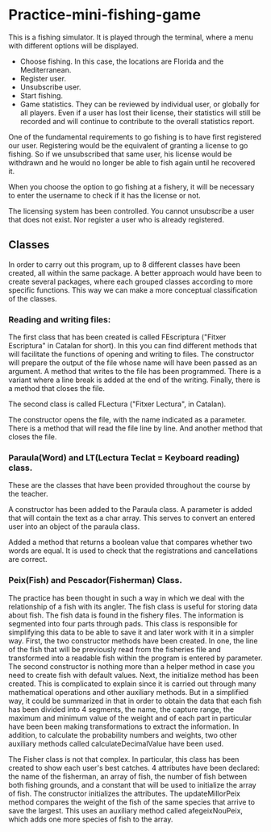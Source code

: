 # Practice-mini-fishing-game
This is a fishing simulator. It is played through the terminal, where a menu with different options will be displayed.

- Choose fishing. In this case, the locations are Florida and the Mediterranean.
- Register user.
- Unsubscribe user.
- Start fishing.
- Game statistics. They can be reviewed by individual user, or globally for all players. Even if a user has lost their license, their statistics will still be recorded and will continue to contribute to the overall statistics report.

One of the fundamental requirements to go fishing is to have first registered our user. Registering would be the equivalent of granting a license to go fishing. So if we unsubscribed that same user, his license would be withdrawn and he would no longer be able to fish again until he recovered it.

When you choose the option to go fishing at a fishery, it will be necessary to enter the username to check if it has the license or not.

The licensing system has been controlled. You cannot unsubscribe a user that does not exist. Nor register a user who is already registered.

## Classes

In order to carry out this program, up to 8 different classes have been created, all within the same package. A better approach would have been to create several packages, where each grouped classes according to more specific functions. This way we can make a more conceptual classification of the classes.

### Reading and writing files:

The first class that has been created is called FEscriptura ("Fitxer Escriptura" in Catalan for short). In this you can find different methods that will facilitate the functions of opening and writing to files.
The constructor will prepare the output of the file whose name will have been passed as an argument.
A method that writes to the file has been programmed.
There is a variant where a line break is added at the end of the writing.
Finally, there is a method that closes the file.

The second class is called FLectura ("Fitxer Lectura", in Catalan).

The constructor opens the file, with the name indicated as a parameter.
There is a method that will read the file line by line.
And another method that closes the file.

### Paraula(Word) and LT(Lectura Teclat = Keyboard reading) class.

These are the classes that have been provided throughout the course by the teacher.

A constructor has been added to the Paraula class. A parameter is added that will contain the text as a char array. This serves to convert an entered user into an object of the paraula class.

Added a method that returns a boolean value that compares whether two words are equal. It is used to check that the registrations and cancellations are correct.


### Peix(Fish) and Pescador(Fisherman) Class.

The practice has been thought in such a way in which we deal with the relationship of a fish with its angler. The fish class is useful for storing data about fish.
  The fish data is found in the fishery files. The information is segmented into four parts through pads. This class is responsible for simplifying this data to be able to save it and later work with it in a simpler way.
First, the two constructor methods have been created. In one, the line of the fish that will be previously read from the fisheries file and transformed into a readable fish within the program is entered by parameter.
The second constructor is nothing more than a helper method in case you need to create fish with default values. Next, the initialize method has been created. This is complicated to explain since it is carried out through many mathematical operations and other auxiliary methods. But in a simplified way, it could be summarized in that in order to obtain the data that each fish has been divided into 4 segments, the name, the capture range, the maximum and minimum value of the weight and of each part in particular have been been making transformations to extract the information. In addition, to calculate the probability numbers and weights, two other auxiliary methods called calculateDecimalValue have been used.

The Fisher class is not that complex. In particular, this class has been created to show each user's best catches. 4 attributes have been declared: the name of the fisherman, an array of fish, the number of fish between both fishing grounds, and a constant that will be used to initialize the array of fish.
The constructor initializes the attributes.
The updateMillorPeix method compares the weight of the fish of the same species that arrive to save the largest. This uses an auxiliary method called afegeixNouPeix, which adds one more species of fish to the array.





